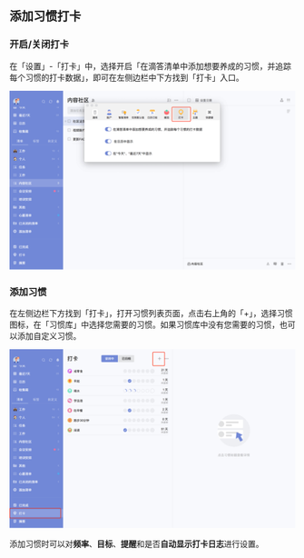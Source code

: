 ## 添加习惯打卡

### 开启/关闭打卡

在「设置」-「打卡」中，选择开启「在滴答清单中添加想要养成的习惯，并追踪每个习惯的打卡数据」，即可在左侧边栏中下方找到「打卡」入口。

![images35](../../images/mac/60.png)

### 添加习惯

在左侧边栏下方找到「打卡」，打开习惯列表页面，点击右上角的「+」，选择习惯图标，在「习惯库」中选择您需要的习惯。如果习惯库中没有您需要的习惯，也可以添加自定义习惯。

![images35](../../images/mac/61.png)

添加习惯时可以对**频率**、**目标**、**提醒**和是否**自动显示打卡日志**进行设置。


